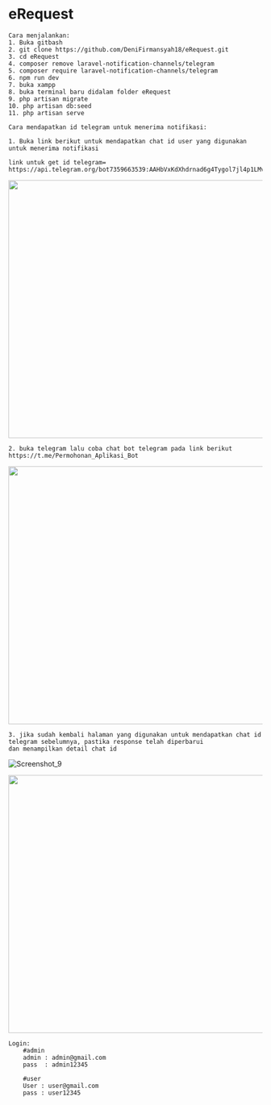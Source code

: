 # eRequest
    Cara menjalankan:
    1. Buka gitbash
    2. git clone https://github.com/DeniFirmansyah18/eRequest.git
    3. cd eRequest
    4. composer remove laravel-notification-channels/telegram
    5. composer require laravel-notification-channels/telegram
    6. npm run dev
    7. buka xampp
    8. buka terminal baru didalam folder eRequest
    9. php artisan migrate
    10. php artisan db:seed
    11. php artisan serve

    Cara mendapatkan id telegram untuk menerima notifikasi:

    1. Buka link berikut untuk mendapatkan chat id user yang digunakan untuk menerima notifikasi

    link untuk get id telegram= https://api.telegram.org/bot7359663539:AAHbVxKdXhdrnad6g4Tygol7jl4p1LMvWHk/getUpdates

<img src="https://github.com/user-attachments/assets/55b89fd0-aa6f-4034-bb4b-9111796b4539" width="512">


    2. buka telegram lalu coba chat bot telegram pada link berikut https://t.me/Permohonan_Aplikasi_Bot

<img src="https://github.com/user-attachments/assets/8b362f2d-75a5-4c81-841c-9bf657e8d7fe" width="512"> 

    3. jika sudah kembali halaman yang digunakan untuk mendapatkan chat id telegram sebelumnya, pastika response telah diperbarui
    dan menampilkan detail chat id
    
![Screenshot_9](https://github.com/user-attachments/assets/0e84e4a8-0aed-4ab8-96d0-43fa52351f1d)

<img src="https://github.com/user-attachments/assets/0e84e4a8-0aed-4ab8-96d0-43fa52351f1d" width="512">

    

    







    
    Login:
        #admin
        admin : admin@gmail.com
        pass  : admin12345
        
        #user
        User : user@gmail.com
        pass : user12345
